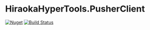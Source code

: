 # HiraokaHyperTools.PusherClient

[![Nuget](https://img.shields.io/nuget/v/HiraokaHyperTools.PusherClient)](https://www.nuget.org/packages/HiraokaHyperTools.PusherClient/)
[![Build Status](https://dev.azure.com/HiraokaHyperTools/HiraokaHyperTools.PusherClient/_apis/build/status/HiraokaHyperTools.pusher-websocket-dotnet?branchName=dev-ng)](https://dev.azure.com/HiraokaHyperTools/HiraokaHyperTools.PusherClient/_build/latest?definitionId=10&branchName=dev-ng)
